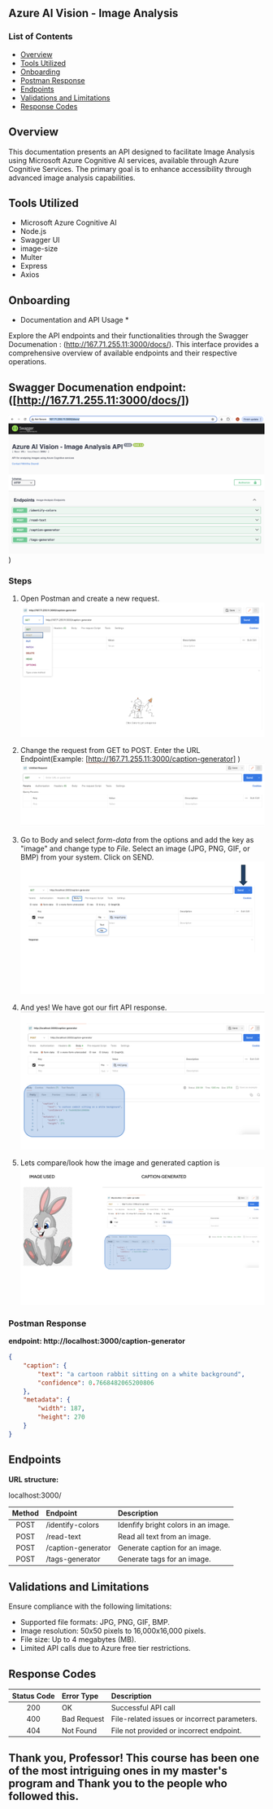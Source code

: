 ## Azure AI Vision - Image Analysis


### List of Contents
- [Overview](#overview)
- [Tools Utilized](#tools-utilized)
- [Onboarding](#onboarding)
- [Postman Response](#postman-response)
- [Endpoints](#endpoints)
- [Validations and Limitations](#validations-and-limitations)
- [Response Codes](#response-codes)


## Overview

This documentation presents an API designed to facilitate Image Analysis using Microsoft Azure Cognitive AI services, available through Azure Cognitive Services. The primary goal is to enhance accessibility through advanced image analysis capabilities.

## Tools Utilized

* Microsoft Azure Cognitive AI
* Node.js
* Swagger UI
* image-size
* Multer
* Express
* Axios


## Onboarding

* Documentation and API Usage *

Explore the API endpoints and their functionalities through the Swagger Documenation : (http://167.71.255.11:3000/docs/). This interface provides a comprehensive overview of available endpoints and their respective operations.


## Swagger Documenation endpoint: ([http://167.71.255.11:3000/docs/])

![Swagger doc Image](https://github.com/NikhithaDeendi/ITIS-6177-Final-Project-AI-Vision/blob/main/swagger%20doc.png?raw=true))



### Steps
1. Open Postman and create a new request.
   ![Step 1 Image](https://github.com/NikhithaDeendi/ITIS-6177-Final-Project-AI-Vision/blob/main/step-1.png?raw=true)
    
   

4. Change the request from GET to POST. Enter the URL Endpoint(Example: [http://167.71.255.11:3000/caption-generator] )
   ![Step 0 Image](https://github.com/NikhithaDeendi/ITIS-6177-Final-Project-AI-Vision/blob/main/step-0.png?raw=true)

5. Go to Body and select *form-data* from the options and add the key as "image" and change type to *File*. Select an image (JPG, PNG, GIF, or BMP) from your system. Click on SEND.
   ![Step 3 Image](https://github.com/NikhithaDeendi/ITIS-6177-Final-Project-AI-Vision/blob/main/step-3.png?raw=true)
   
6. And yes! We have got our firt API response.
   ![Step 4 Image](https://github.com/NikhithaDeendi/ITIS-6177-Final-Project-AI-Vision/blob/main/step-4.png?raw=true)

7. Lets compare/look how the image and generated caption is
   ![Output Image](https://github.com/NikhithaDeendi/ITIS-6177-Final-Project-AI-Vision/blob/main/output.png?raw=true)



### Postman Response
**endpoint: http://localhost:3000/caption-generator**
```json
{
    "caption": {
        "text": "a cartoon rabbit sitting on a white background",
        "confidence": 0.7668482065200806
    },
    "metadata": {
        "width": 187,
        "height": 270
    }
}
```

## Endpoints

**URL structure:**

localhost:3000/<endpoint-here>

| Method | Endpoint | Description |
| :--------: | :------- | :------- |    
| POST | /identify-colors | Idenfify bright colors in an image. |
| POST | /read-text | Read all text from an image. |
| POST | /caption-generator | Generate caption for an image. |
| POST | /tags-generator | Generate tags for an image. |



 ## Validations and Limitations
Ensure compliance with the following limitations:
- Supported file formats: JPG, PNG, GIF, BMP.
- Image resolution: 50x50 pixels to 16,000x16,000 pixels.
- File size: Up to 4 megabytes (MB).
- Limited API calls due to Azure free tier restrictions.


 ## Response Codes
 | Status Code | Error Type | Description |
| :--------: | :------- | :------- |
| 200 | OK | Successful API call |
| 400 | Bad Request | File-related issues or incorrect parameters. |
| 404 | Not Found | File not provided or incorrect endpoint. |

## Thank you, Professor! This course has been one of the most intriguing ones in my master's program and Thank you to the  people who followed this.
